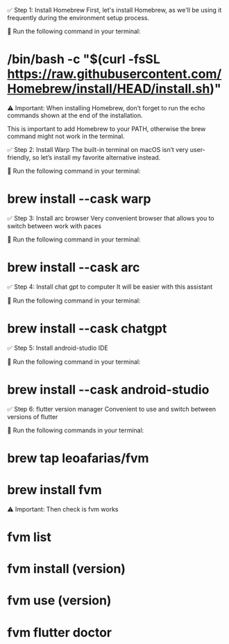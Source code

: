 ✅ Step 1: Install Homebrew
First, let's install Homebrew, as we'll be using it frequently during the environment setup process.

🔧 Run the following command in your terminal:
# /bin/bash -c "$(curl -fsSL https://raw.githubusercontent.com/Homebrew/install/HEAD/install.sh)"

⚠️ Important:
When installing Homebrew, don’t forget to run the echo commands shown at the end of the installation.

This is important to add Homebrew to your PATH, otherwise the brew command might not work in the terminal.

✅ Step 2: Install Warp
The built-in terminal on macOS isn’t very user-friendly, so let’s install my favorite alternative instead.

🔧 Run the following command in your terminal:
# brew install --cask warp

✅ Step 3: Install arc browser
Very convenient browser that allows you to switch between work with paces

🔧 Run the following command in your terminal:
# brew install --cask arc

✅ Step 4: Install chat gpt to computer
It will be easier with this assistant 

🔧 Run the following command in your terminal:
# brew install --cask chatgpt

✅ Step 5: Install android-studio
IDE

🔧 Run the following command in your terminal:
# brew install --cask android-studio

✅ Step 6: flutter version manager
Convenient to use and switch between versions of flutter

🔧 Run the following commands in your terminal:
# brew tap leoafarias/fvm
# brew install fvm

⚠️ Important:
Then check is fvm works 
# fvm list
# fvm install (version)
# fvm use (version)
# fvm flutter doctor
